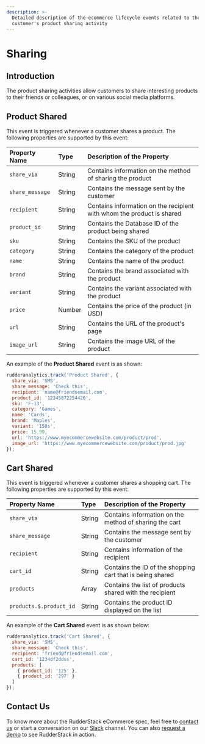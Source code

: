 ```yaml
---
description: >-
  Detailed description of the ecommerce lifecycle events related to the
  customer's product sharing activity
---
```


# Sharing

## Introduction

The product sharing activities allow customers to share interesting products to their friends or colleagues, or on various social media platforms.

## Product Shared

This event is triggered whenever a customer shares a product. The following properties are supported by this event:

| **Property Name** | **Type** | **Description of the Property** |
| :--- | :--- | :--- |
| `share_via` | String | Contains information on the method of sharing the product |
| `share_message` | String | Contains the message sent by the customer |
| `recipient` | String | Contains information on the recipient with whom the product is shared |
| `product_id` | String | Contains the Database ID of the product being shared |
| `sku` | String | Contains the SKU of the product |
| `category` | String | Contains the category of the product |
| `name` | String | Contains the name of the product |
| `brand` | String | Contains the brand associated with the product |
| `variant` | String | Contains the variant associated with the product |
| `price` | Number | Contains the price of the product \(in USD\) |
| `url` | String | Contains the URL of the product's page |
| `image_url` | String | Contains the image URL of the product |

An example of the **Product Shared** event is as shown:

```javascript
rudderanalytics.track('Product Shared', {
  share_via: 'SMS',
  share_message: 'Check this',
  recipient: 'name@friendsemail.com',
  product_id: '12345872254426',
  sku: 'F-13',
  category: 'Games',
  name: 'Cards',
  brand: 'Maples',
  variant: '150s',
  price: 15.99,
  url: 'https://www.myecommercewebsite.com/product/prod',
  image_url: 'https://www.myecommercewebsite.com/product/prod.jpg'
});
```

## Cart Shared

This event is triggered whenever a customer shares a shopping cart. The following properties are supported by this event:

| **Property Name** | **Type** | **Description of the Property** |
| :--- | :--- | :--- |
| `share_via` | String | Contains information on the method of sharing the cart |
| `share_message` | String | Contains the message sent by the customer |
| `recipient` | String | Contains information of the recipient |
| `cart_id` | String | Contains the ID of the shopping cart that is being shared |
| `products` | Array | Contains the list of products shared with the recipient |
| `products.$.product_id` | String | Contains the product ID displayed on the list |

An example of the **Cart Shared** event is as shown below:

```javascript
rudderanalytics.track('Cart Shared', {
  share_via: 'SMS',
  share_message: 'Check this',
  recipient: 'friend@friendsemail.com',
  cart_id: '1234df2ddss',
  products: [
    { product_id: '125' },
    { product_id: '297' }
  ]
});
```

## Contact Us

To know more about the RudderStack eCommerce spec, feel free to [contact us](mailto:%20docs@rudderstack.com) or start a conversation on our [Slack](https://resources.rudderstack.com/join-rudderstack-slack) channel. You can also [request a demo](https://rudderstack.com/request-a-demo/) to see RudderStack in action.

